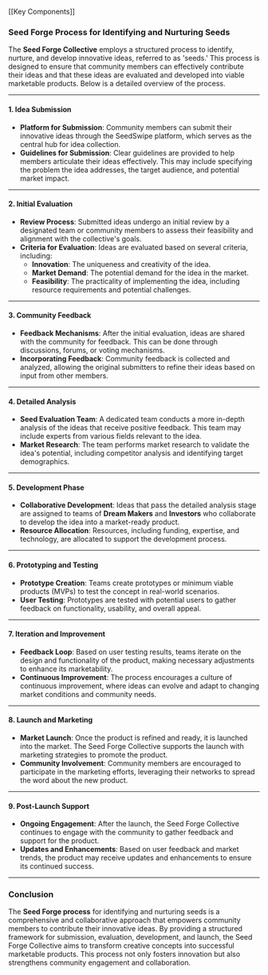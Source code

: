 [[Key Components]]
### **Seed Forge Process for Identifying and Nurturing Seeds**

The **Seed Forge Collective** employs a structured process to identify, nurture, and develop innovative ideas, referred to as 'seeds.' This process is designed to ensure that community members can effectively contribute their ideas and that these ideas are evaluated and developed into viable marketable products. Below is a detailed overview of the process.

---

#### **1. Idea Submission**
- **Platform for Submission**: Community members can submit their innovative ideas through the SeedSwipe platform, which serves as the central hub for idea collection.
- **Guidelines for Submission**: Clear guidelines are provided to help members articulate their ideas effectively. This may include specifying the problem the idea addresses, the target audience, and potential market impact.

---

#### **2. Initial Evaluation**
- **Review Process**: Submitted ideas undergo an initial review by a designated team or community members to assess their feasibility and alignment with the collective's goals.
- **Criteria for Evaluation**: Ideas are evaluated based on several criteria, including:
  - **Innovation**: The uniqueness and creativity of the idea.
  - **Market Demand**: The potential demand for the idea in the market.
  - **Feasibility**: The practicality of implementing the idea, including resource requirements and potential challenges.

---

#### **3. Community Feedback**
- **Feedback Mechanisms**: After the initial evaluation, ideas are shared with the community for feedback. This can be done through discussions, forums, or voting mechanisms.
- **Incorporating Feedback**: Community feedback is collected and analyzed, allowing the original submitters to refine their ideas based on input from other members.

---

#### **4. Detailed Analysis**
- **Seed Evaluation Team**: A dedicated team conducts a more in-depth analysis of the ideas that receive positive feedback. This team may include experts from various fields relevant to the idea.
- **Market Research**: The team performs market research to validate the idea's potential, including competitor analysis and identifying target demographics.

---

#### **5. Development Phase**
- **Collaborative Development**: Ideas that pass the detailed analysis stage are assigned to teams of **Dream Makers** and **Investors** who collaborate to develop the idea into a market-ready product.
- **Resource Allocation**: Resources, including funding, expertise, and technology, are allocated to support the development process.

---

#### **6. Prototyping and Testing**
- **Prototype Creation**: Teams create prototypes or minimum viable products (MVPs) to test the concept in real-world scenarios.
- **User Testing**: Prototypes are tested with potential users to gather feedback on functionality, usability, and overall appeal.

---

#### **7. Iteration and Improvement**
- **Feedback Loop**: Based on user testing results, teams iterate on the design and functionality of the product, making necessary adjustments to enhance its marketability.
- **Continuous Improvement**: The process encourages a culture of continuous improvement, where ideas can evolve and adapt to changing market conditions and community needs.

---

#### **8. Launch and Marketing**
- **Market Launch**: Once the product is refined and ready, it is launched into the market. The Seed Forge Collective supports the launch with marketing strategies to promote the product.
- **Community Involvement**: Community members are encouraged to participate in the marketing efforts, leveraging their networks to spread the word about the new product.

---

#### **9. Post-Launch Support**
- **Ongoing Engagement**: After the launch, the Seed Forge Collective continues to engage with the community to gather feedback and support for the product.
- **Updates and Enhancements**: Based on user feedback and market trends, the product may receive updates and enhancements to ensure its continued success.

---

### **Conclusion**
The **Seed Forge process** for identifying and nurturing seeds is a comprehensive and collaborative approach that empowers community members to contribute their innovative ideas. By providing a structured framework for submission, evaluation, development, and launch, the Seed Forge Collective aims to transform creative concepts into successful marketable products. This process not only fosters innovation but also strengthens community engagement and collaboration.
